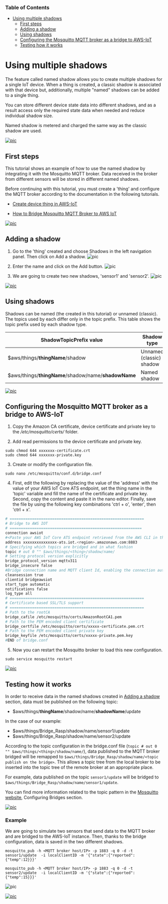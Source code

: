 ### Table of Contents

- [Using multiple shadows](#using-multiple-shadows)
  - [First steps](#first-steps)
  - [Adding a shadow](#adding-a-shadow)
  - [Using shadows](#using-shadows)
  - [Configuring the Mosquitto MQTT broker as a bridge to AWS-IoT](#configuring-the-mosquitto-mqtt-broker-as-a-bridge-to-aws-iot)
  - [Testing how it works](#testing-how-it-works)


# Using multiple shadows

The feature called named shadow allows you to create multiple shadows for a single IoT device. When a thing is created, a classic shadow is associated with that device but, additionally, multiple "named" shadows can be added to a single thing.

You can store different device state data into different shadows, and as a result access only the required state data when needed and reduce individual shadow size.

Named shadow is metered and charged the same way as the classic shadow are used.


[![pic](pictures/utils/arrow_up.png)](#table-of-contents)


## First steps

This tutorial shows an example of how to use the named shadow by integrating it with the Mosquitto MQTT broker. Data received in the broker from different sensors will be stored in different named shadows.

Before continuing with this tutorial, you must create a 'thing' and configure the MQTT broker according to the documentation in the following tutorials.

* [Create device thing in AWS-IoT](https://telefonicaid.github.io/iot-activation/#/AWS_create_new_thing?id=create-device-thing-in-aws-iot)

* [How to Bridge Mosquitto MQTT Broker to AWS IoT](https://telefonicaid.github.io/iot-activation/#/BP_Bridge_MosquittoToAWS.md)


[![pic](pictures/utils/arrow_up.png)](#table-of-contents)


## Adding a shadow

1. Go to the 'thing' created and choose Shadows in the left navigation panel. Then click on Add a shadow.
![pic](pictures/AWS/AWS_shadows.png)

2. Enter the name and click on the Add button.
![pic](pictures/AWS/AWS_add_shadow.png)

3. We are going to create two new shadows, 'sensor1' and 'sensor2'.
![pic](pictures/AWS/AWS_two_named_shadows.png)


[![pic](pictures/utils/arrow_up.png)](#table-of-contents)


## Using shadows

Shadows can be named (the created in this tutorial) or unnamed (classic). The topics used by each differ only in the topic prefix. This table shows the topic prefix used by each shadow type.

| ShadowTopicPrefix value | Shadow type
| ---- | --- |
| $aws/things/**thingName**/shadow | Unnamed (classic) shadow
| $aws/things/**thingName**/shadow/name/**shadowName** | Named shadow


[![pic](pictures/utils/arrow_up.png)](#table-of-contents)


## Configuring the Mosquitto MQTT broker as a bridge to AWS-IoT

1. Copy the Amazon CA certificate, device certificate and private key to the */etc/mosquitto/certs/* folder.

2. Add read permissions to the device certificate and private key.
```
sudo chmod 644 xxxxxxx-certificate.crt
sudo chmod 644 xxxxxxx-private.key
```

3. Create or modify the configuration file.
```
sudo nano /etc/mosquitto/conf.d/bridge.conf
```

4. First, edit the following by replacing the value of the 'address' with the value of your AWS IoT Core ATS endpoint, set the thing name in the 'topic' variable and fill the name of the certificate and private key. Second, copy the content and paste it in the nano editor. Finally, save the file by using the following key combinations 'ctrl + o', 'enter', then 'ctrl + x'.
```bash
# ============================================================
# Bridge to AWS IOT
# ===========================================================
connection awsiot
#<Paste your AWS IoT Core ATS endpoint retrieved from the AWS CLI in the form of xxxxxxxxxxxxxxx-ats.iot.<region>.amazonaws.com:8883
address xxxxxxxxxxxxxxx-ats.iot.<region>.amazonaws.com:8883
# Specifying which topics are bridged and in what fashion
topic # out 0 "" $aws/things/<thing>/shadow/name/
# Setting protocol version explicitly
bridge_protocol_version mqttv311
bridge_insecure false
#Bridge connection name and MQTT client Id, enabling the connection automatically when the broker starts.
cleansession true
clientid bridgeawsiot
start_type automatic
notifications false
log_type all
# ============================================================
# Certificate based SSL/TLS support
# ============================================================
# Path to the rootCA
bridge_cafile /etc/mosquitto/certs/AmazonRootCA1.pem
# Path to the PEM encoded client certificate
bridge_certfile /etc/mosquitto/certs/xxxxx-certificate.pem.crt
# Path to the PEM encoded client private key
bridge_keyfile /etc/mosquitto/certs/xxxxx-private.pem.key
#END of bridge.conf
```

5. Now you can restart the Mosquitto broker to load this new configuration.
```
sudo service mosquitto restart
```

[![pic](pictures/utils/arrow_up.png)](#table-of-contents)


## Testing how it works

In order to receive data in the named shadows created in [Adding a shadow](#adding-a-shadow) section, data must be published on the following topic:
* $aws/things/**thingName**/shadow/name/**shadowName**/update

In the case of our example:
* $aws/things/Bridge_Rasp/shadow/name/sensor1/update
* $aws/things/Bridge_Rasp/shadow/name/sensor2/update

According to the topic configuration in the bridge.conf file (`topic # out 0 "" $aws/things/<thing>/shadow/name/`), data published to the MQTT broker bridged will be remapped to `$aws/things/Bridge_Rasp/shadow/name/<topic publish on the bridge>`. This allows a topic tree from the local broker to be inserted into the topic tree of the remote broker at an appropriate place.

For example, data published on the topic `sensor1/update` will be bridged to `$aws/things/Bridge_Rasp/shadow/name/sensor1/update`.

You can find more information related to the topic pattern in the [Mosquitto website](https://mosquitto.org/man/mosquitto-conf-5.html), Configuring Bridges section.

[![pic](pictures/utils/arrow_up.png)](#table-of-contents)


### Example

We are going to simulate two sensors that send data to the MQTT broker and are bridged to the AWS-IoT instance. Then, thanks to the bridge configuration, data is saved in the two different shadows.

```
mosquitto_pub -h <MQTT broker host/IP> -p 1883 -q 0 -d -t sensor1/update  -i localClientID -m '{"state":{"reported":{"temp":12}}}'
```

```
mosquitto_pub -h <MQTT broker host/IP> -p 1883 -q 0 -d -t sensor2/update  -i localClientID -m '{"state":{"reported":{"temp":15}}}'
```
![pic](pictures/AWS/AWS_updating_shadows.png)

[![pic](pictures/utils/arrow_up.png)](#table-of-contents)
